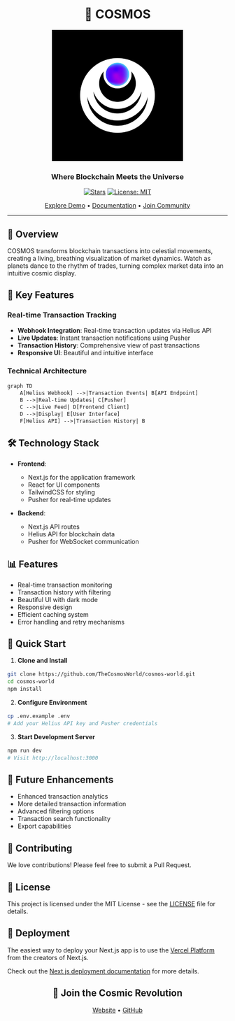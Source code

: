 <div align="center">

# 🌌 COSMOS

<img src="/logo.jpg" alt="COSMOS Banner" width="300" />

### Where Blockchain Meets the Universe

[![Stars](https://img.shields.io/github/stars/TheCosmosWorld/cosmos-world?style=social)](https://github.com/TheCosmosWorld/cosmos-world/stargazers)
[![License: MIT](https://img.shields.io/badge/License-MIT-yellow.svg)](https://opensource.org/licenses/MIT)

[Explore Demo](http://your-demo-link.com) • [Documentation](http://your-docs-link.com) • [Join Community](http://your-community-link.com)

</div>

---

## 🎯 Overview

COSMOS transforms blockchain transactions into celestial movements, creating a living, breathing visualization of market dynamics. Watch as planets dance to the rhythm of trades, turning complex market data into an intuitive cosmic display.

## 🌟 Key Features

### Real-time Transaction Tracking
- **Webhook Integration**: Real-time transaction updates via Helius API
- **Live Updates**: Instant transaction notifications using Pusher
- **Transaction History**: Comprehensive view of past transactions
- **Responsive UI**: Beautiful and intuitive interface

### Technical Architecture

```mermaid
graph TD
    A[Helius Webhook] -->|Transaction Events| B[API Endpoint]
    B -->|Real-time Updates| C[Pusher]
    C -->|Live Feed| D[Frontend Client]
    D -->|Display| E[User Interface]
    F[Helius API] -->|Transaction History| B
```

## 🛠️ Technology Stack

- **Frontend**:
  - Next.js for the application framework
  - React for UI components
  - TailwindCSS for styling
  - Pusher for real-time updates

- **Backend**:
  - Next.js API routes
  - Helius API for blockchain data
  - Pusher for WebSocket communication

## 📊 Features

- Real-time transaction monitoring
- Transaction history with filtering
- Beautiful UI with dark mode
- Responsive design
- Efficient caching system
- Error handling and retry mechanisms

## 🚀 Quick Start

1. **Clone and Install**
```bash
git clone https://github.com/TheCosmosWorld/cosmos-world.git
cd cosmos-world
npm install
```

2. **Configure Environment**
```bash
cp .env.example .env
# Add your Helius API key and Pusher credentials
```

3. **Start Development Server**
```bash
npm run dev
# Visit http://localhost:3000
```

## 🔮 Future Enhancements

- Enhanced transaction analytics
- More detailed transaction information
- Advanced filtering options
- Transaction search functionality
- Export capabilities

## 🌟 Contributing

We love contributions! Please feel free to submit a Pull Request.

## 📝 License

This project is licensed under the MIT License - see the [LICENSE](LICENSE) file for details.

## 🚀 Deployment

The easiest way to deploy your Next.js app is to use the [Vercel Platform](https://vercel.com/new) from the creators of Next.js.

Check out the [Next.js deployment documentation](https://nextjs.org/docs/pages/building-your-application/deploying) for more details.

<div align="center">

## 🌌 Join the Cosmic Revolution

[Website](http://your-website.com) • [GitHub](https://github.com/TheCosmosWorld/cosmos-world)

</div>
